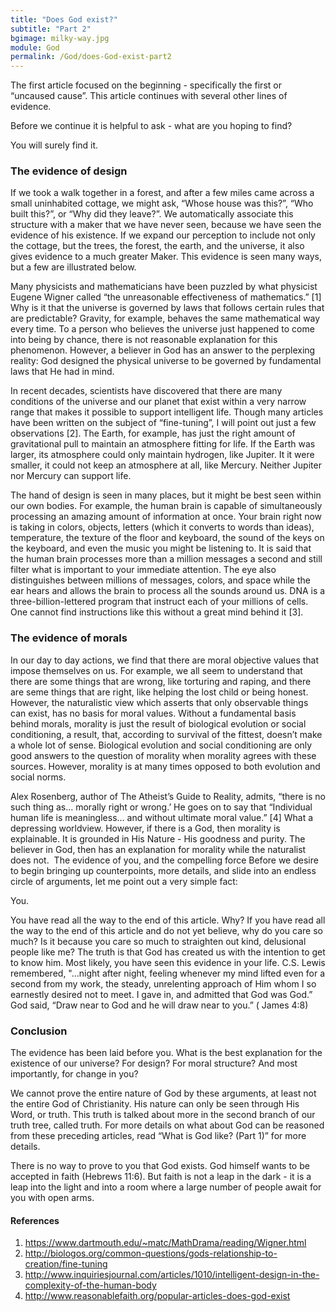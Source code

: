 ```yaml
---
title: "Does God exist?"
subtitle: "Part 2"
bgimage: milky-way.jpg
module: God
permalink: /God/does-God-exist-part2
---
```


The first article focused on the beginning - specifically the first or “uncaused cause”. This article continues with several other lines of evidence.
 
Before we continue it is helpful to ask - what are you hoping to find?
 
You will surely find it.
 
### The evidence of design
If we took a walk together in a forest, and after a few miles came across a small uninhabited cottage, we might ask, “Whose house was this?”, “Who built this?”, or “Why did they leave?”. We automatically associate this structure with a maker that we have never seen, because we have seen the evidence of his existence. If we expand our perception to include not only the cottage, but the trees, the forest, the earth, and the universe, it also gives evidence to a much greater Maker. This evidence is seen many ways, but a few are illustrated below.
 
Many physicists and mathematicians have been puzzled by what physicist Eugene Wigner called “the unreasonable effectiveness of mathematics.” [1] Why is it that the universe is governed by laws that follows certain rules that are predictable? Gravity, for example, behaves the same mathematical way every time. To a person who believes the universe just happened to come into being by chance, there is not reasonable explanation for this phenomenon. However, a believer in God has an answer to the perplexing reality: God designed the physical universe to be governed by fundamental laws that He had in mind.
 
In recent decades, scientists have discovered that there are many conditions of the universe and our planet that exist within a very narrow range that makes it possible to support intelligent life. Though many articles have been written on the subject of “fine-tuning”, I will point out just a few observations [2]. The Earth, for example, has just the right amount of gravitational pull to maintain an atmosphere fitting for life. If the Earth was larger, its atmosphere could only maintain hydrogen, like Jupiter. It it were smaller, it could not keep an atmosphere at all, like Mercury. Neither Jupiter nor Mercury can support life.
 
The hand of design is seen in many places, but it might be best seen within our own bodies. For example, the human brain is capable of simultaneously processing an amazing amount of information at once. Your brain right now is taking in colors, objects, letters (which it converts to words than ideas), temperature, the texture of the floor and keyboard, the sound of the keys on the keyboard, and even the music you might be listening to. It is said that the human brain processes more than a million messages a second and still filter what is important to your immediate attention. The eye also distinguishes between millions of messages, colors, and space while the ear hears and allows the brain to process all the sounds around us. DNA is a three-billion-lettered program that instruct each of your millions of cells. One cannot find instructions like this without a great mind behind it [3].
 
### The evidence of morals
In our day to day actions, we find that there are moral objective values that impose themselves on us. For example, we all seem to understand that there are some things that are wrong, like torturing and raping, and there are seme things that are right, like helping the lost child or being honest. However, the naturalistic view which asserts that only observable things can exist, has no basis for moral values. Without a fundamental basis behind morals, morality is just the result of biological evolution or social conditioning, a result, that, according to survival of the fittest, doesn’t make a whole lot of sense. Biological evolution and social conditioning are only good answers to the question of morality when morality agrees with these sources. However, morality is at many times opposed to both evolution and social norms.
 
Alex Rosenberg, author of The Atheist’s Guide to Reality, admits, “there is no such thing as… morally right or wrong.’ He goes on to say that “Individual human life is meaningless… and without ultimate moral value.” [4] What a depressing worldview. However, if there is a God, then morality is explainable.  It is grounded in His Nature - His goodness and purity. The believer in God, then has an explanation for morality while the naturalist does not.
​
The evidence of you, and the compelling force
Before we desire to begin bringing up counterpoints, more details, and slide into an endless circle of arguments, let me point out a very simple fact:
 
You.
 
You have read all the way to the end of this article. Why? If you have read all the way to the end of this article and do not yet believe, why do you care so much? Is it because you care so much to straighten out kind, delusional people like me? The truth is that God has created us with the intention to get to know him. Most likely, you have seen this evidence in your life. C.S. Lewis remembered, "...night after night, feeling whenever my mind lifted even for a second from my work, the steady, unrelenting approach of Him whom I so earnestly desired not to meet. I gave in, and admitted that God was God.” God said, “Draw near to God and he will draw near to you.” ( James 4:8)
 
### Conclusion
The evidence has been laid before you. What is the best explanation for the existence of our universe? For design? For moral structure? And most importantly, for change in you?
 
We cannot prove the entire nature of God by these arguments, at least not the entire God of Christianity. His nature can only be seen through His Word, or truth. This truth is talked about more in the second branch of our truth tree, called truth. For more details on what about God can be reasoned from these preceding articles, read “What is God like? (Part 1)” for more details.
 
There is no way to prove to you that God exists. God himself wants to be accepted in faith (Hebrews 11:6). But faith is not a leap in the dark - it is a leap into the light and into a room where a large number of people await for you with open arms.
 
#### References
1. https://www.dartmouth.edu/~matc/MathDrama/reading/Wigner.html
2. http://biologos.org/common-questions/gods-relationship-to-creation/fine-tuning
3. http://www.inquiriesjournal.com/articles/1010/intelligent-design-in-the-complexity-of-the-human-body
4. http://www.reasonablefaith.org/popular-articles-does-god-exist